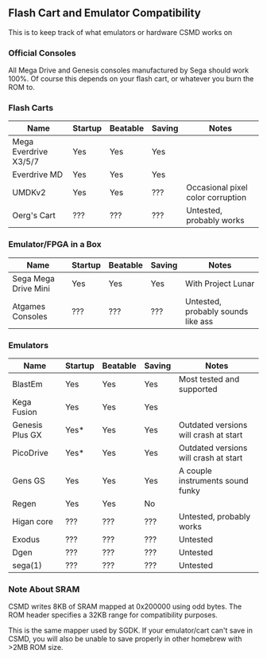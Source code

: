## Flash Cart and Emulator Compatibility
This is to keep track of what emulators or hardware CSMD works on

### Official Consoles
All Mega Drive and Genesis consoles manufactured by Sega should work 100%.
Of course this depends on your flash cart, or whatever you burn the ROM to.

### Flash Carts
| Name                     | Startup  | Beatable | Saving   | Notes                            |
| ------------------------ | -------- | -------- | -------- | -------------------------------- |
| Mega Everdrive X3/5/7    | Yes      | Yes      | Yes      |                                  |
| Everdrive MD             | Yes      | Yes      | Yes      |                                  |
| UMDKv2                   | Yes      | Yes      | ???      | Occasional pixel color corruption |
| Oerg's Cart              | ???      | ???      | ???      | Untested, probably works         |

### Emulator/FPGA in a Box
| Name                     | Startup  | Beatable | Saving   | Notes                            |
| ------------------------ | -------- | -------- | -------- | -------------------------------- |
| Sega Mega Drive Mini     | Yes      | Yes      | Yes      | With Project Lunar               |
| Atgames Consoles         | ???      | ???      | ???      | Untested, probably sounds like ass |

### Emulators
| Name                     | Startup  | Beatable | Saving   | Notes                            |
| ------------------------ | -------- | -------- | -------- | -------------------------------- |
| BlastEm                  | Yes      | Yes      | Yes      | Most tested and supported        |
| Kega Fusion              | Yes      | Yes      | Yes      |                                  |
| Genesis Plus GX          | Yes\*    | Yes      | Yes      | Outdated versions will crash at start |
| PicoDrive                | Yes\*    | Yes      | Yes      | Outdated versions will crash at start |
| Gens GS                  | Yes      | Yes      | Yes      | A couple instruments sound funky |
| Regen                    | Yes      | Yes      | No       |                                  |
| Higan core               | ???      | ???      | ???      | Untested, probably works         |
| Exodus                   | ???      | ???      | ???      | Untested                         |
| Dgen                     | ???      | ???      | ???      | Untested                         |
| sega(1)                  | ???      | ???      | ???      | Untested                         |

### Note About SRAM
CSMD writes 8KB of SRAM mapped at 0x200000 using odd bytes.
The ROM header specifies a 32KB range for compatibility purposes.

This is the same mapper used by SGDK. If your emulator/cart can't save in CSMD,
you will also be unable to save properly in other homebrew with >2MB ROM size.
